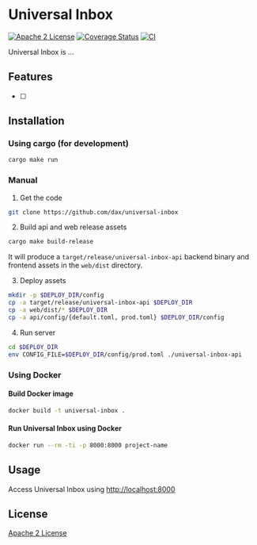 # Universal Inbox

[![Apache 2 License](https://img.shields.io/badge/license-Apache%202-blue.svg)](https://www.apache.org/licenses/)
[![Coverage Status](https://coveralls.io/repos/github/dax/universal-inbox/badge.svg?branch=main)](https://coveralls.io/github/dax/universal-inbox?branch=main)
[![CI](https://github.com/dax/universal-inbox/workflows/CI/badge.svg)](https://github.com/dax/universal-inbox/actions)

Universal Inbox is ...

## Features

- [ ] 
 
## Installation

### Using cargo (for development)

```bash
cargo make run
```

### Manual

1. Get the code

```bash
git clone https://github.com/dax/universal-inbox
```

2. Build api and web release assets

```bash
cargo make build-release
```

It will produce a `target/release/universal-inbox-api` backend binary and frontend assets in the `web/dist` directory.

3. Deploy assets

```bash
mkdir -p $DEPLOY_DIR/config
cp -a target/release/universal-inbox-api $DEPLOY_DIR
cp -a web/dist/* $DEPLOY_DIR
cp -a api/config/{default.toml, prod.toml} $DEPLOY_DIR/config
```

4. Run server

```bash
cd $DEPLOY_DIR
env CONFIG_FILE=$DEPLOY_DIR/config/prod.toml ./universal-inbox-api
```

### Using Docker

#### Build Docker image

```bash
docker build -t universal-inbox .
```

#### Run Universal Inbox using Docker

```bash
docker run --rm -ti -p 8000:8000 project-name
```

## Usage

Access Universal Inbox using [http://localhost:8000](http://localhost:8000)

## License

[Apache 2 License](LICENSE)
